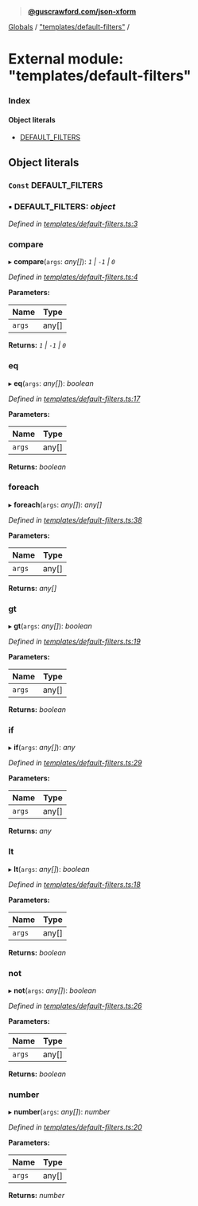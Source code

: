 > **[@guscrawford.com/json-xform](../README.md)**

[Globals](../globals.md) / ["templates/default-filters"](_templates_default_filters_.md) /

# External module: "templates/default-filters"

### Index

#### Object literals

* [DEFAULT_FILTERS](_templates_default_filters_.md#const-default_filters)

## Object literals

### `Const` DEFAULT_FILTERS

### ▪ **DEFAULT_FILTERS**: *object*

*Defined in [templates/default-filters.ts:3](https://github.com/guscrawford-com/json-xform/blob/33aecff/src/templates/default-filters.ts#L3)*

###  compare

▸ **compare**(`args`: *any[]*): *`1` | `-1` | `0`*

*Defined in [templates/default-filters.ts:4](https://github.com/guscrawford-com/json-xform/blob/33aecff/src/templates/default-filters.ts#L4)*

**Parameters:**

Name | Type |
------ | ------ |
`args` | any[] |

**Returns:** *`1` | `-1` | `0`*

###  eq

▸ **eq**(`args`: *any[]*): *boolean*

*Defined in [templates/default-filters.ts:17](https://github.com/guscrawford-com/json-xform/blob/33aecff/src/templates/default-filters.ts#L17)*

**Parameters:**

Name | Type |
------ | ------ |
`args` | any[] |

**Returns:** *boolean*

###  foreach

▸ **foreach**(`args`: *any[]*): *any[]*

*Defined in [templates/default-filters.ts:38](https://github.com/guscrawford-com/json-xform/blob/33aecff/src/templates/default-filters.ts#L38)*

**Parameters:**

Name | Type |
------ | ------ |
`args` | any[] |

**Returns:** *any[]*

###  gt

▸ **gt**(`args`: *any[]*): *boolean*

*Defined in [templates/default-filters.ts:19](https://github.com/guscrawford-com/json-xform/blob/33aecff/src/templates/default-filters.ts#L19)*

**Parameters:**

Name | Type |
------ | ------ |
`args` | any[] |

**Returns:** *boolean*

###  if

▸ **if**(`args`: *any[]*): *any*

*Defined in [templates/default-filters.ts:29](https://github.com/guscrawford-com/json-xform/blob/33aecff/src/templates/default-filters.ts#L29)*

**Parameters:**

Name | Type |
------ | ------ |
`args` | any[] |

**Returns:** *any*

###  lt

▸ **lt**(`args`: *any[]*): *boolean*

*Defined in [templates/default-filters.ts:18](https://github.com/guscrawford-com/json-xform/blob/33aecff/src/templates/default-filters.ts#L18)*

**Parameters:**

Name | Type |
------ | ------ |
`args` | any[] |

**Returns:** *boolean*

###  not

▸ **not**(`args`: *any[]*): *boolean*

*Defined in [templates/default-filters.ts:26](https://github.com/guscrawford-com/json-xform/blob/33aecff/src/templates/default-filters.ts#L26)*

**Parameters:**

Name | Type |
------ | ------ |
`args` | any[] |

**Returns:** *boolean*

###  number

▸ **number**(`args`: *any[]*): *number*

*Defined in [templates/default-filters.ts:20](https://github.com/guscrawford-com/json-xform/blob/33aecff/src/templates/default-filters.ts#L20)*

**Parameters:**

Name | Type |
------ | ------ |
`args` | any[] |

**Returns:** *number*